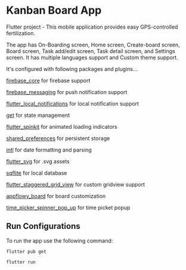# Kanban Board App

Flutter project - This mobile application provides easy GPS-controlled fertilization.

The app has On-Boarding screen, Home screen, Create-board screen, Board screen, Task add/edit screen, Task detail screen, and Settings screen. It has multiple languages support and Custom theme support.

It's configured with following packages and plugins...

[firebase_core] for firebase support

[firebase_messaging] for push notification support

[flutter_local_notifications] for local notification support

[get] for state management

[flutter_spinkit] for animated loading indicators

[shared_preferences] for persistent storage

[intl] for date formatting and parsing

[flutter_svg] for .svg assets

[sqflite] for local database

[flutter_staggered_grid_view] for custom gridview support

[appflowy_board] for board customization

[time_picker_spinner_pop_up] for time picket popup



## Run Configurations

To run the app use the following command:
```
flutter pub get
```

```
flutter run
```

[firebase_core]: https://pub.dev/packages/firebase_core
[firebase_messaging]: https://pub.dev/packages/firebase_messaging
[flutter_local_notifications]: https://pub.dev/packages/flutter_local_notifications
[get]: https://pub.dev/packages/get
[flutter_spinkit]: https://pub.dev/packages/flutter_spinkit
[shared_preferences]: https://pub.dev/packages/shared_preferences
[intl]: https://pub.dev/packages/intl
[flutter_svg]: https://pub.dev/packages/flutter_svg
[sqflite]: https://pub.dev/packages/sqflite
[flutter_staggered_grid_view]: https://pub.dev/packages/flutter_staggered_grid_view
[appflowy_board]: https://pub.dev/packages/appflowy_board
[time_picker_spinner_pop_up]: https://pub.dev/packages/time_picker_spinner_pop_up